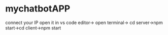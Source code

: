 # mychatbotAPP
connect your IP
open it in vs code editor-> open terminal-> cd server->npm start->cd client->npm start
